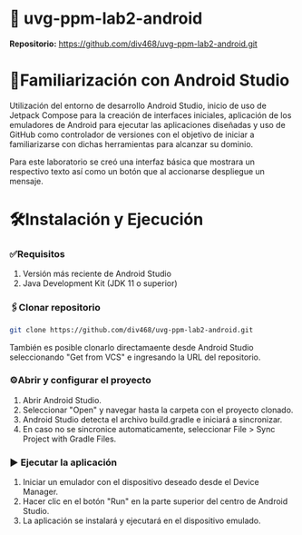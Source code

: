# 🐲 uvg-ppm-lab2-android
__Repositorio:__ https://github.com/div468/uvg-ppm-lab2-android.git


# 👾Familiarización con Android Studio
Utilización del entorno de desarrollo Android Studio, inicio de uso de Jetpack Compose para la creación de interfaces iniciales, aplicación de los emuladores de Android para ejecutar las aplicaciones diseñadas y uso de GitHub como controlador de versiones con el objetivo de iniciar a familiarizarse con dichas herramientas para alcanzar su dominio.

Para este laboratorio se creó una interfaz básica que mostrara un respectivo texto así como un botón que al accionarse despliegue un mensaje.

# 🛠️Instalación y Ejecución

### ✅Requisitos
1. Versión más reciente de Android Studio
2. Java Development Kit (JDK 11 o superior)

### 🖇️Clonar repositorio
``` bash 
git clone https://github.com/div468/uvg-ppm-lab2-android.git
```

También es posible clonarlo directamaente desde Android Studio seleccionando "Get from VCS" e ingresando la URL del repositorio.

### ⚙️Abrir y configurar el proyecto
1. Abrir Android Studio.
2. Seleccionar "Open" y navegar hasta la carpeta con el proyecto clonado.
3. Android Studio detecta el archivo build.gradle e iniciará a sincronizar.
4. En caso no se sincronice automaticamente, seleccionar File > Sync Project with Gradle Files.

### ▶️ Ejecutar la aplicación
1. Iniciar un emulador con el dispositivo deseado desde el Device Manager.
2. Hacer clic en el botón "Run" en la parte superior del centro de Android Studio.
3. La aplicación se instalará y ejecutará en el dispositivo emulado.
